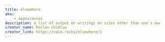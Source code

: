 ```yaml
---
title: elsewhere
aka:
    - appearances
description: a list of output or writings on sites other than one's own
creator_name: Declan Chidlow
creator_link: https://vale.rocks/elsewhere/1
---
```


